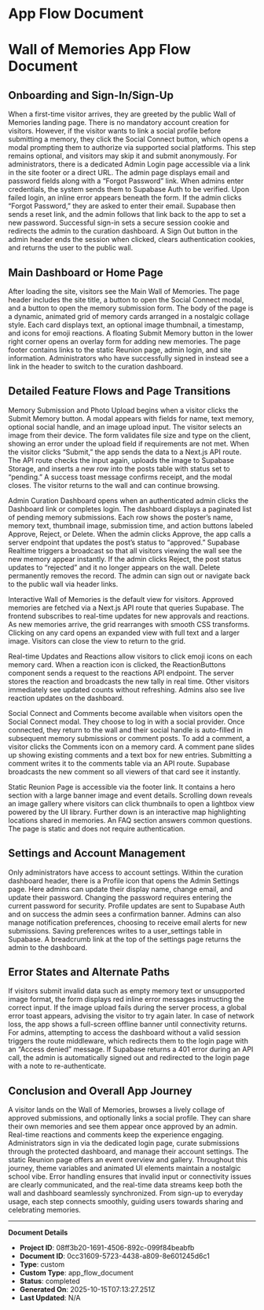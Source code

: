 # App Flow Document

# Wall of Memories App Flow Document

## Onboarding and Sign-In/Sign-Up

When a first-time visitor arrives, they are greeted by the public Wall of Memories landing page. There is no mandatory account creation for visitors. However, if the visitor wants to link a social profile before submitting a memory, they click the Social Connect button, which opens a modal prompting them to authorize via supported social platforms. This step remains optional, and visitors may skip it and submit anonymously. For administrators, there is a dedicated Admin Login page accessible via a link in the site footer or a direct URL. The admin page displays email and password fields along with a “Forgot Password” link. When admins enter credentials, the system sends them to Supabase Auth to be verified. Upon failed login, an inline error appears beneath the form. If the admin clicks “Forgot Password,” they are asked to enter their email. Supabase then sends a reset link, and the admin follows that link back to the app to set a new password. Successful sign-in sets a secure session cookie and redirects the admin to the curation dashboard. A Sign Out button in the admin header ends the session when clicked, clears authentication cookies, and returns the user to the public wall.

## Main Dashboard or Home Page

After loading the site, visitors see the Main Wall of Memories. The page header includes the site title, a button to open the Social Connect modal, and a button to open the memory submission form. The body of the page is a dynamic, animated grid of memory cards arranged in a nostalgic collage style. Each card displays text, an optional image thumbnail, a timestamp, and icons for emoji reactions. A floating Submit Memory button in the lower right corner opens an overlay form for adding new memories. The page footer contains links to the static Reunion page, admin login, and site information. Administrators who have successfully signed in instead see a link in the header to switch to the curation dashboard.

## Detailed Feature Flows and Page Transitions

Memory Submission and Photo Upload begins when a visitor clicks the Submit Memory button. A modal appears with fields for name, text memory, optional social handle, and an image upload input. The visitor selects an image from their device. The form validates file size and type on the client, showing an error under the upload field if requirements are not met. When the visitor clicks “Submit,” the app sends the data to a Next.js API route. The API route checks the input again, uploads the image to Supabase Storage, and inserts a new row into the posts table with status set to “pending.” A success toast message confirms receipt, and the modal closes. The visitor returns to the wall and can continue browsing.

Admin Curation Dashboard opens when an authenticated admin clicks the Dashboard link or completes login. The dashboard displays a paginated list of pending memory submissions. Each row shows the poster’s name, memory text, thumbnail image, submission time, and action buttons labeled Approve, Reject, or Delete. When the admin clicks Approve, the app calls a server endpoint that updates the post’s status to “approved.” Supabase Realtime triggers a broadcast so that all visitors viewing the wall see the new memory appear instantly. If the admin clicks Reject, the post status updates to “rejected” and it no longer appears on the wall. Delete permanently removes the record. The admin can sign out or navigate back to the public wall via header links.

Interactive Wall of Memories is the default view for visitors. Approved memories are fetched via a Next.js API route that queries Supabase. The frontend subscribes to real-time updates for new approvals and reactions. As new memories arrive, the grid rearranges with smooth CSS transforms. Clicking on any card opens an expanded view with full text and a larger image. Visitors can close the view to return to the grid.

Real-time Updates and Reactions allow visitors to click emoji icons on each memory card. When a reaction icon is clicked, the ReactionButtons component sends a request to the reactions API endpoint. The server stores the reaction and broadcasts the new tally in real time. Other visitors immediately see updated counts without refreshing. Admins also see live reaction updates on the dashboard.

Social Connect and Comments become available when visitors open the Social Connect modal. They choose to log in with a social provider. Once connected, they return to the wall and their social handle is auto-filled in subsequent memory submissions or comment posts. To add a comment, a visitor clicks the Comments icon on a memory card. A comment pane slides up showing existing comments and a text box for new entries. Submitting a comment writes it to the comments table via an API route. Supabase broadcasts the new comment so all viewers of that card see it instantly.

Static Reunion Page is accessible via the footer link. It contains a hero section with a large banner image and event details. Scrolling down reveals an image gallery where visitors can click thumbnails to open a lightbox view powered by the UI library. Further down is an interactive map highlighting locations shared in memories. An FAQ section answers common questions. The page is static and does not require authentication.

## Settings and Account Management

Only administrators have access to account settings. Within the curation dashboard header, there is a Profile icon that opens the Admin Settings page. Here admins can update their display name, change email, and update their password. Changing the password requires entering the current password for security. Profile updates are sent to Supabase Auth and on success the admin sees a confirmation banner. Admins can also manage notification preferences, choosing to receive email alerts for new submissions. Saving preferences writes to a user_settings table in Supabase. A breadcrumb link at the top of the settings page returns the admin to the dashboard.

## Error States and Alternate Paths

If visitors submit invalid data such as empty memory text or unsupported image format, the form displays red inline error messages instructing the correct input. If the image upload fails during the server process, a global error toast appears, advising the visitor to try again later. In case of network loss, the app shows a full-screen offline banner until connectivity returns. For admins, attempting to access the dashboard without a valid session triggers the route middleware, which redirects them to the login page with an “Access denied” message. If Supabase returns a 401 error during an API call, the admin is automatically signed out and redirected to the login page with a note to re-authenticate.

## Conclusion and Overall App Journey

A visitor lands on the Wall of Memories, browses a lively collage of approved submissions, and optionally links a social profile. They can share their own memories and see them appear once approved by an admin. Real-time reactions and comments keep the experience engaging. Administrators sign in via the dedicated login page, curate submissions through the protected dashboard, and manage their account settings. The static Reunion page offers an event overview and gallery. Throughout this journey, theme variables and animated UI elements maintain a nostalgic school vibe. Error handling ensures that invalid input or connectivity issues are clearly communicated, and the real-time data streams keep both the wall and dashboard seamlessly synchronized. From sign-up to everyday usage, each step connects smoothly, guiding users towards sharing and celebrating memories.

---
**Document Details**
- **Project ID**: 08ff3b20-1691-4506-892c-099f84beabfb
- **Document ID**: 0cc31609-5723-4438-a809-8e601245d6c1
- **Type**: custom
- **Custom Type**: app_flow_document
- **Status**: completed
- **Generated On**: 2025-10-15T07:13:27.251Z
- **Last Updated**: N/A
